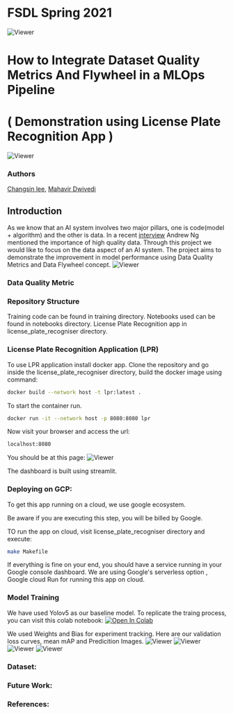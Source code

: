 # FSDL Spring 2021
![Viewer](static/FSDL_project.png)
# How to Integrate Dataset Quality Metrics And Flywheel in a MLOps Pipeline 

# ( Demonstration using License Plate Recognition App )
![Viewer](static/P21.png)
### Authors

[Changsin lee](https://www.linkedin.com/), [Mahavir Dwivedi](https://www.linkedin.com/in/mahavir-dwivedi/)

## Introduction
As we know that an AI system involves two major pillars, one is code(model + algorithm) and the other is data. In a recent [interview]((https://panel.holoviz.org/reference/panes/HoloViews.html)) Andrew Ng mentioned the importance of high quality data.
Through this project we would like to focus on the data aspect of an AI system.
The project aims to demonstrate the improvement in model performance using Data Quality Metrics and Data Flywheel concept.
![Viewer](static/flywheel.png)

### Data Quality Metric

### Repository Structure
Training code can be found in training directory.
Notebooks used can be found in notebooks directory.
License Plate Recognition app in license_plate_recogniser directory.

### License Plate Recognition Application (LPR)

To use LPR application install docker app. 
Clone the repository and go inside the license_plate_recogniser directory, build the docker image using command:
```bash
docker build --network host -t lpr:latest .
```
To start the container run.
```bash
docker run -it --network host -p 8080:8080 lpr
```
Now visit your browser and access the url:
```bash
localhost:8080
```
You should be at this page:
![Viewer](static/prediction.png)

The dashboard is built using streamlit.


### Deploying on GCP:
To get this app running on a cloud, we use google ecosystem.

Be aware if you are executing this step, you will be billed by Google.

TO run the app on cloud, visit license_plate_recogniser directory and execute:
```bash
make Makefile
```
If everything is fine on your end, you should have a service running in your Google console dashboard.
We are using Google's serverless option , Google cloud Run for running this app on cloud.

### Model Training

We have used Yolov5 as our baseline model.
To replicate the traing process, you can visit this colab notebook:
[![Open In Colab](https://colab.research.google.com/assets/colab-badge.svg)](https://github.com/mahavird/fsdl_project/blob/main/notebooks/LPR_Train.ipynb)

We used Weights and Bias for experiment tracking.
Here are our validation loss curves, mean mAP and Predicition Images.
![Viewer](static/Loss_curves.png)
![Viewer](static/Map.png)
![Viewer](static/prediction_1.png)
![Viewer](static/prediction_2.png)

### Dataset:

### Future Work:

### References:

